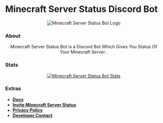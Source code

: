 # Minecraft Server Status Discord Bot

<p align="center">
    <img src="https://cdn.discordapp.com/attachments/771781595220017193/813814680509218906/Minecraft_Status_Bot_1.png" alt="Minecraft Server Status Bot Logo"/>
</p>

### About

<p align="center">
    Minecraft Server Status Bot is a Discord Bot Which Gives You Status Of Your Minecraft Server .
</p>

### Stats

<div align="center">
    <a href="https://top.gg/bot/802868654957789204">
        <img src="https://top.gg/api/widget/802868654957789204.svg" alt="Minecraft Server Status Bot Stats"/>
    </a>
</div>

###  Extras

 - **[Docs](https://docs.log-network.me/)**
 - **[Invite Minecraft Server Status](https://discord.com/oauth2/authorize?client_id=802868654957789204&permissions=84992&scope=bot)**
 - **[Privacy Policy](https://github.com/LOG-LEGENDX/Minecraft-Server-Status-Bot/blob/master/PRIVACY.md)**
 - **[Developer Contact](https://log-network.me/contact)**